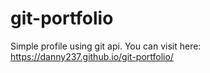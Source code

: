 # git-portfolio
Simple profile using git api.
You can visit here: https://danny237.github.io/git-portfolio/
